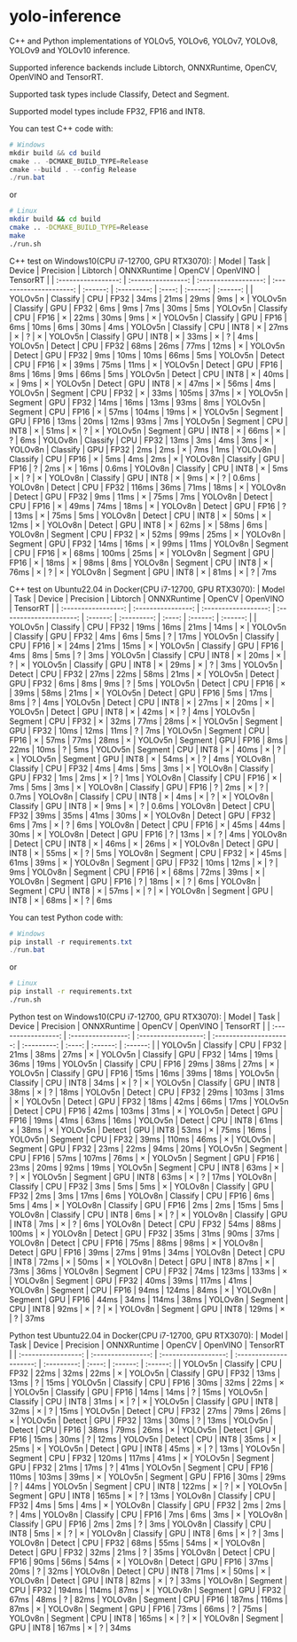 # yolo-inference
C++ and Python implementations of YOLOv5, YOLOv6, YOLOv7, YOLOv8, YOLOv9 and YOLOv10 inference.

Supported inference backends include Libtorch, ONNXRuntime, OpenCV, OpenVINO and TensorRT. 

Supported task types include Classify, Detect and Segment.

Supported model types include FP32, FP16 and INT8.

You can test C++ code with:
```powershell
# Windows
mkdir build && cd build
cmake .. -DCMAKE_BUILD_TYPE=Release
cmake --build . --config Release
./run.bat
```
or
```bash
# Linux
mkdir build && cd build
cmake .. -DCMAKE_BUILD_TYPE=Release
make
./run.sh
```

C++ test on Windows10(CPU i7-12700, GPU RTX3070): 
|       Model       |       Task       |       Device       |       Precision       | Libtorch | ONNXRuntime | OpenCV | OpenVINO | TensorRT |
| :-----------------: | :----------------: | :------------------: | :---------------------: | :------: | :---------: | :----: | :------: | :------: |
| YOLOv5n | Classify | CPU | FP32 | 34ms | 21ms | 29ms | 9ms | ×
| YOLOv5n | Classify | GPU | FP32 | 6ms | 9ms | 7ms | 30ms | 5ms
| YOLOv5n | Classify | CPU | FP16 | × | 22ms | 30ms | 9ms | ×
| YOLOv5n | Classify | GPU | FP16 | 6ms | 10ms | 6ms | 30ms | 4ms
| YOLOv5n | Classify | CPU | INT8 | × | 27ms | × | ? | ×
| YOLOv5n | Classify | GPU | INT8 | × | 33ms | × | ? | 4ms
| YOLOv5n | Detect | CPU | FP32 | 68ms | 26ms | 77ms | 12ms | ×
| YOLOv5n | Detect | GPU | FP32 | 9ms | 10ms | 10ms | 66ms | 5ms
| YOLOv5n | Detect | CPU | FP16 | × | 39ms | 75ms | 11ms | ×
| YOLOv5n | Detect | GPU | FP16 | 8ms | 16ms | 9ms | 66ms | 5ms
| YOLOv5n | Detect | CPU | INT8 | × | 40ms | × | 9ms | ×
| YOLOv5n | Detect | GPU | INT8 | × | 47ms | × | 56ms | 4ms
| YOLOv5n | Segment | CPU | FP32 | × | 33ms | 105ms | 37ms | ×
| YOLOv5n | Segment | GPU | FP32 | 14ms | 16ms | 13ms | 93ms | 8ms
| YOLOv5n | Segment | CPU | FP16 | × | 57ms | 104ms | 19ms | ×
| YOLOv5n | Segment | GPU | FP16 | 13ms | 20ms | 12ms | 93ms | 7ms
| YOLOv5n | Segment | CPU | INT8 | × | 51ms | × | ? | ×
| YOLOv5n | Segment | GPU | INT8 | × | 66ms | × | ? | 6ms
| YOLOv8n | Classify | CPU | FP32 | 13ms | 3ms | 4ms | 3ms | ×
| YOLOv8n | Classify | GPU | FP32 | 2ms | 2ms | × | 7ms | 1ms
| YOLOv8n | Classify | CPU | FP16 | × | 5ms | 4ms | 2ms | ×
| YOLOv8n | Classify | GPU | FP16 | ? | 2ms | × | 16ms | 0.6ms
| YOLOv8n | Classify | CPU | INT8 | × | 5ms | × | ? | ×
| YOLOv8n | Classify | GPU | INT8 | × | 9ms | × | ? | 0.6ms
| YOLOv8n | Detect | CPU | FP32 | 116ms | 36ms | 71ms | 18ms | ×
| YOLOv8n | Detect | GPU | FP32 | 9ms | 11ms | × | 75ms | 7ms
| YOLOv8n | Detect | CPU | FP16 | × | 49ms | 74ms | 18ms | ×
| YOLOv8n | Detect | GPU | FP16 | ? | 13ms | × | 75ms | 5ms
| YOLOv8n | Detect | CPU | INT8 | × | 50ms | × | 12ms | ×
| YOLOv8n | Detect | GPU | INT8 | × | 62ms | × | 58ms | 6ms
| YOLOv8n | Segment | CPU | FP32 | × | 52ms | 99ms | 25ms | ×
| YOLOv8n | Segment | GPU | FP32 | 14ms | 16ms | × | 99ms | 11ms
| YOLOv8n | Segment | CPU | FP16 | × | 68ms | 100ms | 25ms | ×
| YOLOv8n | Segment | GPU | FP16 | × | 18ms | × | 98ms | 8ms
| YOLOv8n | Segment | CPU | INT8 | × | 76ms | × | ? | ×
| YOLOv8n | Segment | GPU | INT8 | × | 81ms | × | ? | 7ms

C++ test on Ubuntu22.04 in Docker(CPU i7-12700, GPU RTX3070): 
|       Model       |       Task       |       Device       |       Precision       | Libtorch | ONNXRuntime | OpenCV | OpenVINO | TensorRT |
| :-----------------: | :----------------: | :------------------: | :---------------------: | :------: | :---------: | :----: | :------: | :------: |
| YOLOv5n | Classify | CPU | FP32 | 19ms | 16ms | 21ms | 14ms | ×
| YOLOv5n | Classify | GPU | FP32 | 4ms | 6ms | 5ms | ? | 17ms
| YOLOv5n | Classify | CPU | FP16 | × | 24ms | 21ms | 15ms | ×
| YOLOv5n | Classify | GPU | FP16 | 4ms | 8ms | 5ms | ? | 3ms
| YOLOv5n | Classify | CPU | INT8 | × | 20ms | × | ? | ×
| YOLOv5n | Classify | GPU | INT8 | × | 29ms | × | ? | 3ms
| YOLOv5n | Detect | CPU | FP32 | 27ms | 22ms | 58ms | 21ms | ×
| YOLOv5n | Detect | GPU | FP32 | 6ms | 8ms | 9ms | ? | 5ms
| YOLOv5n | Detect | CPU | FP16 | × | 39ms | 58ms | 21ms | ×
| YOLOv5n | Detect | GPU | FP16 | 5ms | 17ms | 8ms | ? | 4ms
| YOLOv5n | Detect | CPU | INT8 | × | 27ms | × | 20ms | ×
| YOLOv5n | Detect | GPU | INT8 | × | 42ms | × | ? | 4ms
| YOLOv5n | Segment | CPU | FP32 | × | 32ms | 77ms | 28ms | ×
| YOLOv5n | Segment | GPU | FP32 | 10ms | 12ms | 11ms | ? | 7ms
| YOLOv5n | Segment | CPU | FP16 | × | 57ms | 77ms | 28ms | ×
| YOLOv5n | Segment | GPU | FP16 | 8ms | 22ms | 10ms | ? | 5ms
| YOLOv5n | Segment | CPU | INT8 | × | 40ms | × | ? | ×
| YOLOv5n | Segment | GPU | INT8 | × | 54ms | × | ? | 4ms
| YOLOv8n | Classify | CPU | FP32 | 4ms | 4ms | 5ms | 3ms | ×
| YOLOv8n | Classify | GPU | FP32 | 1ms | 2ms | × | ? | 1ms
| YOLOv8n | Classify | CPU | FP16 | × | 7ms | 5ms | 3ms | ×
| YOLOv8n | Classify | GPU | FP16 | ? | 2ms | × | ? | 0.7ms
| YOLOv8n | Classify | CPU | INT8 | × | 4ms | × | ? | ×
| YOLOv8n | Classify | GPU | INT8 | × | 9ms | × | ? | 0.6ms
| YOLOv8n | Detect | CPU | FP32 | 39ms | 35ms | 41ms | 30ms | ×
| YOLOv8n | Detect | GPU | FP32 | 6ms | 7ms | × | ? | 6ms
| YOLOv8n | Detect | CPU | FP16 | × | 45ms | 44ms | 30ms | ×
| YOLOv8n | Detect | GPU | FP16 | ? | 13ms | × | ? | 4ms
| YOLOv8n | Detect | CPU | INT8 | × | 46ms | × | 26ms | ×
| YOLOv8n | Detect | GPU | INT8 | × | 55ms | × | ? | 5ms
| YOLOv8n | Segment | CPU | FP32 | × | 45ms | 61ms | 39ms | ×
| YOLOv8n | Segment | GPU | FP32 | 10ms | 12ms | × | ? | 9ms
| YOLOv8n | Segment | CPU | FP16 | × | 68ms | 72ms | 39ms | ×
| YOLOv8n | Segment | GPU | FP16 | ? | 18ms | × | ? | 6ms
| YOLOv8n | Segment | CPU | INT8 | × | 57ms | × | ? | ×
| YOLOv8n | Segment | GPU | INT8 | × | 68ms | × | ? | 6ms

You can test Python code with:
```powershell
# Windows 
pip install -r requirements.txt
./run.bat
```
or
```bash
# Linux
pip install -r requirements.txt
./run.sh
```

Python test on Windows10(CPU i7-12700, GPU RTX3070): 
|       Model       |       Task       |       Device       |       Precision       | ONNXRuntime | OpenCV | OpenVINO | TensorRT |
| :-----------------: | :----------------: | :------------------: | :---------------------: | :---------: | :----: | :------: | :------: |
| YOLOv5n | Classify | CPU | FP32 | 21ms | 38ms | 27ms | ×
| YOLOv5n | Classify | GPU | FP32 | 14ms | 19ms | 36ms | 19ms
| YOLOv5n | Classify | CPU | FP16 | 29ms | 38ms | 27ms | ×
| YOLOv5n | Classify | GPU | FP16 | 15ms | 16ms | 39ms | 18ms
| YOLOv5n | Classify | CPU | INT8 | 34ms | × | ? | ×
| YOLOv5n | Classify | GPU | INT8 | 38ms | × | ? | 18ms
| YOLOv5n | Detect | CPU | FP32 | 29ms | 103ms | 31ms | ×
| YOLOv5n | Detect | GPU | FP32 | 18ms | 42ms | 66ms | 17ms
| YOLOv5n | Detect | CPU | FP16 | 42ms | 103ms | 31ms | ×
| YOLOv5n | Detect | GPU | FP16 | 19ms | 41ms | 63ms | 16ms
| YOLOv5n | Detect | CPU | INT8 | 61ms | × | 38ms | ×
| YOLOv5n | Detect | GPU | INT8 | 53ms | × | 75ms | 16ms
| YOLOv5n | Segment | CPU | FP32 | 39ms | 110ms | 46ms | ×
| YOLOv5n | Segment | GPU | FP32 | 23ms | 22ms | 94ms | 20ms
| YOLOv5n | Segment | CPU | FP16 | 57ms | 107ms | 76ms | ×
| YOLOv5n | Segment | GPU | FP16 | 23ms | 20ms | 92ms | 19ms
| YOLOv5n | Segment | CPU | INT8 | 63ms | × | ? | ×
| YOLOv5n | Segment | GPU | INT8 | 63ms | × | ? | 17ms
| YOLOv8n | Classify | CPU | FP32 | 3ms | 5ms | 5ms | ×
| YOLOv8n | Classify | GPU | FP32 | 2ms | 3ms | 17ms | 6ms
| YOLOv8n | Classify | CPU | FP16 | 6ms | 5ms | 4ms | ×
| YOLOv8n | Classify | GPU | FP16 | 2ms | 2ms | 15ms | 5ms
| YOLOv8n | Classify | CPU | INT8 | 6ms | × | ? | ×
| YOLOv8n | Classify | GPU | INT8 | 7ms | × | ? | 6ms
| YOLOv8n | Detect | CPU | FP32 | 54ms | 88ms | 100ms | ×
| YOLOv8n | Detect | GPU | FP32 | 35ms | 31ms | 90ms | 37ms
| YOLOv8n | Detect | CPU | FP16 | 75ms | 88ms | 98ms | ×
| YOLOv8n | Detect | GPU | FP16 | 39ms | 27ms | 91ms | 34ms
| YOLOv8n | Detect | CPU | INT8 | 72ms | × | 50ms | ×
| YOLOv8n | Detect | GPU | INT8 | 87ms | × | 73ms | 36ms
| YOLOv8n | Segment | CPU | FP32 | 74ms | 123ms | 133ms | ×
| YOLOv8n | Segment | GPU | FP32 | 40ms | 39ms | 117ms | 41ms
| YOLOv8n | Segment | CPU | FP16 | 94ms | 124ms | 84ms | ×
| YOLOv8n | Segment | GPU | FP16 | 44ms | 34ms | 114ms | 38ms
| YOLOv8n | Segment | CPU | INT8 | 92ms | × | ? | ×
| YOLOv8n | Segment | GPU | INT8 | 129ms | × | ? | 37ms

Python test Ubuntu22.04 in Docker(CPU i7-12700, GPU RTX3070): 
|       Model       |       Task       |       Device       |       Precision       | ONNXRuntime | OpenCV | OpenVINO | TensorRT |
| :-----------------: | :----------------: | :------------------: | :---------------------: | :---------: | :----: | :------: | :------: |
| YOLOv5n | Classify | CPU | FP32 | 22ms | 32ms | 22ms | ×
| YOLOv5n | Classify | GPU | FP32 | 13ms | 13ms | ? | 15ms
| YOLOv5n | Classify | CPU | FP16 | 30ms | 32ms | 22ms | ×
| YOLOv5n | Classify | GPU | FP16 | 14ms | 14ms | ? | 15ms
| YOLOv5n | Classify | CPU | INT8 | 31ms | × | ? | ×
| YOLOv5n | Classify | GPU | INT8 | 32ms | × | ? | 15ms
| YOLOv5n | Detect | CPU | FP32 | 27ms | 79ms | 26ms | ×
| YOLOv5n | Detect | GPU | FP32 | 13ms | 30ms | ? | 13ms
| YOLOv5n | Detect | CPU | FP16 | 38ms | 79ms | 26ms | ×
| YOLOv5n | Detect | GPU | FP16 | 15ms | 30ms | ? | 12ms
| YOLOv5n | Detect | CPU | INT8 | 35ms | × | 25ms | ×
| YOLOv5n | Detect | GPU | INT8 | 45ms | × | ? | 13ms
| YOLOv5n | Segment | CPU | FP32 | 120ms | 117ms | 41ms | ×
| YOLOv5n | Segment | GPU | FP32 | 21ms | 17ms | ? | 41ms
| YOLOv5n | Segment | CPU | FP16 | 110ms | 103ms | 39ms | ×
| YOLOv5n | Segment | GPU | FP16 | 30ms | 29ms | ? | 44ms
| YOLOv5n | Segment | CPU | INT8 | 122ms | × | ? | ×
| YOLOv5n | Segment | GPU | INT8 | 165ms | × | ? | 13ms
| YOLOv8n | Classify | CPU | FP32 | 4ms | 5ms | 4ms | ×
| YOLOv8n | Classify | GPU | FP32 | 2ms | 2ms | ? | 4ms
| YOLOv8n | Classify | CPU | FP16 | 7ms | 6ms | 3ms | ×
| YOLOv8n | Classify | GPU | FP16 | 2ms | 2ms | ? | 3ms
| YOLOv8n | Classify | CPU | INT8 | 5ms | × | ? | ×
| YOLOv8n | Classify | GPU | INT8 | 6ms | × | ? | 3ms
| YOLOv8n | Detect | CPU | FP32 | 68ms | 55ms | 54ms | ×
| YOLOv8n | Detect | GPU | FP32 | 32ms | 21ms | ? | 35ms
| YOLOv8n | Detect | CPU | FP16 | 90ms | 56ms | 54ms | ×
| YOLOv8n | Detect | GPU | FP16 | 37ms | 20ms | ? | 32ms
| YOLOv8n | Detect | CPU | INT8 | 71ms | × | 50ms | ×
| YOLOv8n | Detect | GPU | INT8 | 82ms | × | ? | 33ms
| YOLOv8n | Segment | CPU | FP32 | 194ms | 114ms | 87ms | ×
| YOLOv8n | Segment | GPU | FP32 | 67ms | 48ms | ? | 82ms
| YOLOv8n | Segment | CPU | FP16 | 187ms | 116ms | 87ms | ×
| YOLOv8n | Segment | GPU | FP16 | 73ms | 66ms | ? | 75ms
| YOLOv8n | Segment | CPU | INT8 | 165ms | × | ? | ×
| YOLOv8n | Segment | GPU | INT8 | 167ms | × | ? | 34ms